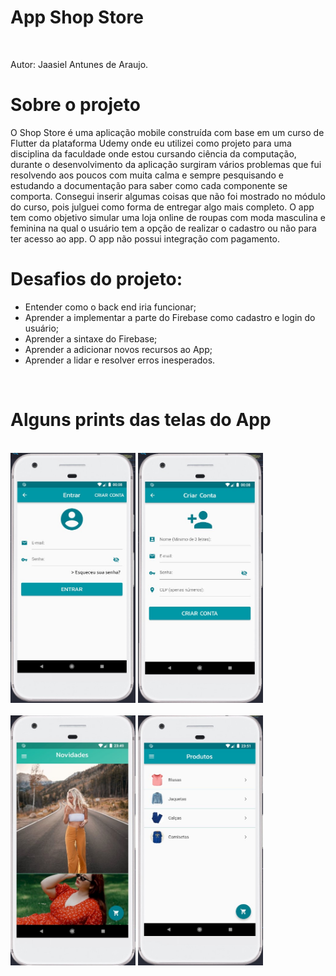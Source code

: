 # App Shop Store

<br>

Autor: Jaasiel Antunes de Araujo.

# Sobre o projeto
O Shop Store é uma aplicação mobile construída com base em um curso de Flutter da plataforma Udemy onde eu utilizei como projeto para uma disciplina da faculdade onde estou cursando ciência da computação, durante o desenvolvimento da aplicação surgiram vários problemas
que fui resolvendo aos poucos com muita calma e sempre pesquisando e estudando a documentação para saber como cada componente se comporta. Consegui inserir algumas coisas que não foi mostrado no módulo do curso, pois julguei como forma de entregar algo mais completo.
O app tem como objetivo simular uma loja online de roupas com moda masculina e feminina na qual o usuário tem a opção de realizar o cadastro ou não para ter acesso ao app. O app não possui integração com pagamento. 

# Desafios do projeto:

- Entender como o back end iria funcionar;
- Aprender a implementar a parte do Firebase como cadastro e login do usuário;
- Aprender a sintaxe do Firebase;
- Aprender a adicionar novos recursos ao App;
- Aprender a lidar e resolver erros inesperados.

<br>

# Alguns prints das telas do App

<br>

<div>
    <img width="200" height="400" src="images/login.jpg">
    <img width="200" height="400" src="images/cadastro.jpg">
</div>

<br>

<div>
    <img width="200" height="400" src="images/home.jpg">
    <img width="200" height="400" src="images/produtos.jpg">
</div>
